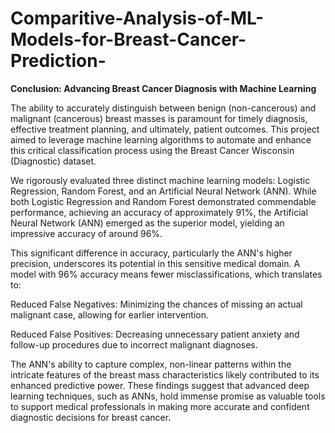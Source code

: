 # Comparitive-Analysis-of-ML-Models-for-Breast-Cancer-Prediction-

**Conclusion: Advancing Breast Cancer Diagnosis with Machine Learning**

The ability to accurately distinguish between benign (non-cancerous) and malignant (cancerous) breast masses is paramount for timely diagnosis, effective treatment planning, and ultimately, patient outcomes. This project aimed to leverage machine learning algorithms to automate and enhance this critical classification process using the Breast Cancer Wisconsin (Diagnostic) dataset.

We rigorously evaluated three distinct machine learning models: Logistic Regression, Random Forest, and an Artificial Neural Network (ANN). While both Logistic Regression and Random Forest demonstrated commendable performance, achieving an accuracy of approximately 91%, the Artificial Neural Network (ANN) emerged as the superior model, yielding an impressive accuracy of around 96%.

This significant difference in accuracy, particularly the ANN's higher precision, underscores its potential in this sensitive medical domain. A model with 96% accuracy means fewer misclassifications, which translates to:

Reduced False Negatives: Minimizing the chances of missing an actual malignant case, allowing for earlier intervention.

Reduced False Positives: Decreasing unnecessary patient anxiety and follow-up procedures due to incorrect malignant diagnoses.

The ANN's ability to capture complex, non-linear patterns within the intricate features of the breast mass characteristics likely contributed to its enhanced predictive power. These findings suggest that advanced deep learning techniques, such as ANNs, hold immense promise as valuable tools to support medical professionals in making more accurate and confident diagnostic decisions for breast cancer.
